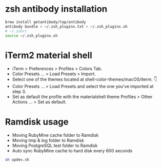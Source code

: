 # zsh antibody installation
```sh
brew install getantibody/tap/antibody
antibody bundle < ~/.zsh_plugins.txt > ~/.zsh_plugins.sh
# ~/.zshrc
source ~/.zsh_plugins.sh
```
# iTerm2 material shell
- iTerm > Preferences > Profiles > Colors Tab.
- Color Presets ... > Load Presets > Import.
- Select one of the themes located at shell-color-themes/macOS/iterm. 👇
- Color Presets ... > Load Presets and select the one you've imported at step 3.
- Set as default the profile with the materialshell theme Profiles > Other Actions ... > Set as default.

# Ramdisk usage
- Moving RubyMine cache folder to Ramdisk
- Moving tmp & log folder to Ramdisk
- Moving PostgreSQL test folder to Ramdisk
- Auto sync RubyMine cache to hard disk every 600 seconds
```sh
sh updev.sh
```
